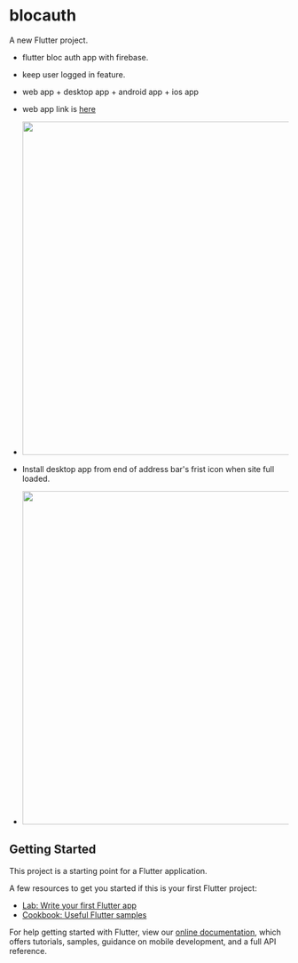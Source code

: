 # blocauth

A new Flutter project.
- flutter bloc auth app with firebase.
- keep user logged in feature.
- web app + desktop app + android app + ios app

- web app link is [here](https://flutterblocfirebaseauth.netlify.app)



- <img src="https://github.com/Appii00/flutter-bloc-firbase-auth/blob/master/Web%20capture_5-5-2021_04820_flutterblocfirebaseauth.netlify.app.jpeg" width="600">


- Install desktop app from end of address bar's frist icon when site full loaded.  


- <img src="https://github.com/Appii00/flutter-bloc-firbase-auth/blob/master/https___flutterblocfirebaseauth.netlify.app_%23_login%20-%20Personal%20-%20Microsoft%E2%80%8B%20Edge%205_5_2021%2012_45_03%20AM_LI.jpg" width="600">

## Getting Started

This project is a starting point for a Flutter application.

A few resources to get you started if this is your first Flutter project:

- [Lab: Write your first Flutter app](https://flutter.dev/docs/get-started/codelab)
- [Cookbook: Useful Flutter samples](https://flutter.dev/docs/cookbook)

For help getting started with Flutter, view our
[online documentation](https://flutter.dev/docs), which offers tutorials,
samples, guidance on mobile development, and a full API reference.
